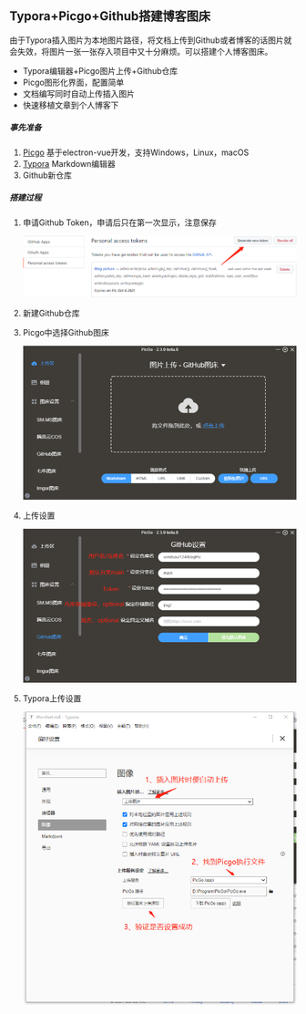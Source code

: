 ## Typora+Picgo+Github搭建博客图床

由于Typora插入图片为本地图片路径，将文档上传到Github或者博客的话图片就会失效，将图片一张一张存入项目中又十分麻烦。可以搭建个人博客图床。

- Typora编辑器+Picgo图片上传+Github仓库
- Picgo图形化界面，配置简单
- 文档编写同时自动上传插入图片
- 快速移植文章到个人博客下

##### 事先准备

1. [Picgo](https://molunerfinn.com/PicGo/) 基于electron-vue开发，支持Windows，Linux，macOS
2. [Typora](https://typora.io/) Markdown编辑器
3. Github新仓库

##### 搭建过程

1. 申请Github Token，申请后只在第一次显示，注意保存

   

   ![image-20210908161230643](https://raw.githubusercontent.com/windsoul124/blogPic/main/img/image-20210908161230643.png)

2. 新建Github仓库

   

3. Picgo中选择Github图床

   

   ![image-20210908161430183](https://raw.githubusercontent.com/windsoul124/blogPic/main/img/image-20210908161430183.png)

4. 上传设置

   

   ![image-20210908161818830](https://raw.githubusercontent.com/windsoul124/blogPic/main/img/image-20210908161818830.png)

5. Typora上传设置

   

   ![image-20210908162053729](https://raw.githubusercontent.com/windsoul124/blogPic/main/img/image-20210908162053729.png)

